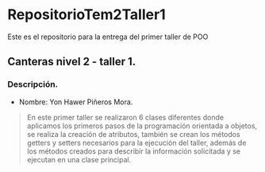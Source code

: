 # RepositorioTem2Taller1
Este es el repositorio para la entrega del primer taller de POO
## Canteras nivel 2 - taller 1.
### Descripción.
- Nombre: Yon Hawer Piñeros Mora.
> En este primer taller se realizaron 6 clases diferentes donde aplicamos los primeros pasos de la programación orientada a objetos, se realiza la creación de atributos, también se crean los métodos getters y setters necesarios para la ejecución del taller, además de los métodos creados para describir la información solicitada y se ejecutan en una clase principal.

